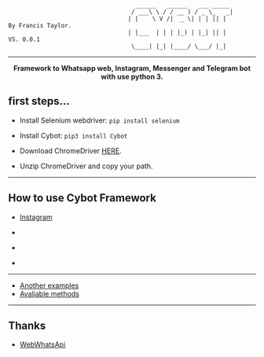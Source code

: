 ```
                                    ______   ______   ___ _____ 
                                   / ___\ \ / / __ ) / _ \_   _|            
                                  | |    \ V /|  _ \| | | || |           By Francis Taylor.
                                  | |___  | | | |_) | |_| || |           VS. 0.0.1
                                   \____| |_| |____/ \___/ |_|           
```
* * *
<p align="center"><strong>Framework to Whatsapp web, Instagram, Messenger and Telegram bot with use python 3.</strong></p>

## first steps...

* Install Selenium webdriver: ```pip install selenium```

* Install Cybot: ```pip3 install Cybot```

* Download ChromeDriver [HERE](https://chromedriver.chromium.org/downloadshttps://chromedriver.chromium.org/downloads).
 - Unzip ChromeDriver and copy your path.
 
* * *
## How to use Cybot Framework

* [Instagram](https://github.com/francis-taylor/Cybot/blob/master/example/Instagram.py)

* []()

* []()

* []()

* * * 
* [Another examples](https://github.com/francis-taylor/Cybot/blob/master/exemplo/README.md)
* [Avaliable methods](https://github.com/francis-taylor/Cybot/blob/master/exemplo/README.md)
* * *
## Thanks

* [WebWhatsApi](https://webwhatsapi.readthedocs.io/en/)
